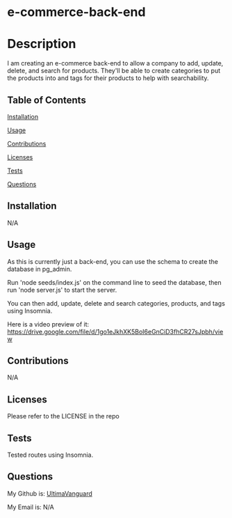 # e-commerce-back-end

# Description

  I am creating an e-commerce back-end to allow a company to add, update, delete, and search for products. They'll be able to create categories to put the products into and tags for their products to help with searchability.

## Table of Contents
  [Installation](#installation)

  [Usage](#usage)

  [Contributions](#contributions)

  [Licenses](#licenses)

  [Tests](#tests)

  [Questions](#questions)
  
## Installation
  
  N/A
  
## Usage
  
  As this is currently just a back-end, you can use the schema to create the database in pg_admin. 
  
  Run 'node seeds/index.js' on the command line to seed the database, then run 'node server.js' to start the server. 
  
  You can then add, update, delete and search categories, products, and tags using Insomnia.

  Here is a video preview of it: https://drive.google.com/file/d/1go1eJkhXK5BoI6eGnCiD3fhCR27sJpbh/view
  
## Contributions
  
  N/A
  
## Licenses
  
  Please refer to the LICENSE in the repo

## Tests

  Tested routes using Insomnia.

## Questions

  My Github is: [UltimaVanguard](https://github.com/UltimaVanguard)

  My Email is: N/A